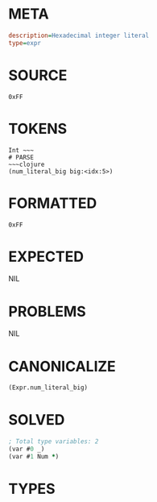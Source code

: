 # META
~~~ini
description=Hexadecimal integer literal
type=expr
~~~
# SOURCE
~~~roc
0xFF
~~~
# TOKENS
~~~text
Int ~~~
# PARSE
~~~clojure
(num_literal_big big:<idx:5>)
~~~
# FORMATTED
~~~roc
0xFF
~~~
# EXPECTED
NIL
# PROBLEMS
NIL
# CANONICALIZE
~~~clojure
(Expr.num_literal_big)
~~~
# SOLVED
~~~clojure
; Total type variables: 2
(var #0 _)
(var #1 Num *)
~~~
# TYPES
~~~roc
~~~
